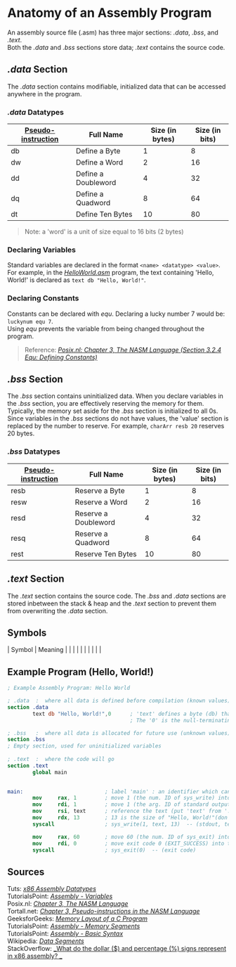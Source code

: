 # Anatomy of an Assembly Program
An assembly source file (.asm) has three major sections: _.data_, _.bss_, and _.text_. <br /> 
Both the _.data_ and _.bss_ sections store data; _.text_ contains the source code.

## _.data_ Section
The _.data_ section contains modifiable, initialized data that can be accessed anywhere in the program.

### _.data_ Datatypes
| [Pseudo-instruction](https://www.tortall.net/projects/yasm/manual/html/nasm-pseudop.html) | Full Name | Size (in bytes) | Size (in bits) | 
| ------------------ | --------- | --------------- | -------------- |
| db | Define a Byte | 1 | 8 |
| dw | Define a Word | 2 | 16 |
| dd | Define a Doubleword | 4 | 32 |
| dq | Define a Quadword | 8 | 64 |
| dt | Define Ten Bytes | 10 | 80 |
> Note: a 'word' is a unit of size equal to 16 bits (2 bytes) <br /> 

### Declaring Variables
Standard variables are declared in the format `<name> <datatype> <value>`. <br />
For example, in the [_HelloWorld.asm_](https://github.com/EthanC2/Notes-and-Writeups/blob/main/Assembly%20(x86%2064-bit)/Example%20Programs/HelloWorld.asm) program, the text containing 'Hello, World!' is declared as `text db "Hello, World!"`.

### Declaring Constants
Constants can be declared with _equ_. Declaring a lucky number 7 would be: `luckynum equ 7`. <br />
Using _equ_ prevents the variable from being changed throughout the program.
> Reference: [_Posix.nl: Chapter 3, The NASM Language (Section 3.2.4 Equ: Defining Constants)_](http://www.posix.nl/linuxassembly/nasmdochtml/nasmdoc3.html) <br />

## _.bss_ Section
The _.bss_ section contains uninitialized data. When you declare variables in the _.bss_ section, you are effectively reserving the memory for them.
Typically, the memory set aside for the _.bss_ section is initialized to all 0s. Since variables in the _.bss_ sections do not have values, the 'value'
section is replaced by the number to reserve. For example, `charArr resb 20` reserves 20 bytes.

### _.bss_ Datatypes
| [Pseudo-instruction](https://www.tortall.net/projects/yasm/manual/html/nasm-pseudop.html) | Full Name | Size (in bytes) | Size (in bits) | 
| ------------------ | --------- | --------------- | -------------- |
| resb | Reserve a Byte | 1 | 8 |
| resw | Reserve a Word | 2 | 16 |
| resd | Reserve a Doubleword | 4 | 32 |
| resq | Reserve a Quadword | 8 | 64 |
| rest | Reserve Ten Bytes | 10 | 80 |

## _.text_ Section
The _.text_ section contains the source code. The _.bss_ and _.data_ sections are stored inbetween the stack & heap and the _.text_ section to prevent them from
overwriting the _.data_ section.

## Symbols

| Symbol | Meaning |
|  |  |
|  |  |
|  |  |

## Example Program (Hello, World!)

```nasm
; Example Assembly Program: Hello World

; .data  :  where all data is defined before compilation (known values)
section .data
        text db "Hello, World!",0      ; 'text' defines a byte (db) that points to the first character ('H') of the string. 
                                       ; The '0' is the null-terminating char ('\0') in ASCII

; .bss   :  where all data is allocated for future use (unknown values)
section .bss
; Empty section, used for uninitialized variables
       
; .text  :  where the code will go
section .text
        global main

                             
main:                          ; label 'main' : an identifier which can be placed before a statement as an instruction operand
        mov     rax, 1         ; move 1 (the num. ID of sys_write) into the rax register
        mov     rdi, 1         ; move 1 (the arg. ID of standard output) into the rdi 
        mov     rsi, text      ; reference the text (put 'text' from '.data' into the register source index register
        mov     rdx, 13        ; 13 is the size of "Hello, World!"(don't count null terminating char). 
        syscall                ; sys_write(1, text, 13)  -- (stdout, text, 13 characters)

        mov     rax, 60        ; move 60 (the num. ID of sys_exit) into the rax register
        mov     rdi, 0         ; move exit code 0 (EXIT_SUCCESS) into the rdi register
        syscall                ; sys_exit(0)  -- (exit code)
```


## Sources
Tuts: [_x86 Assembly Datatypes_](https://www.assemblylanguagetuts.com/x86-assembly-data-types/) <br />
TutorialsPoint: [_Assembly - Variables_](https://www.tutorialspoint.com/assembly_programming/assembly_variables.htm) <br />
Posix.nl: [_Chapter 3, The NASM Language_](http://www.posix.nl/linuxassembly/nasmdochtml/nasmdoc3.html) <br />
Tortall.net: [_Chapter 3, Pseudo-instructions in the NASM Language_](https://www.tortall.net/projects/yasm/manual/html/nasm-pseudop.html) <br />
GeeksforGeeks: [_Memory Layout of a C Program_](https://www.geeksforgeeks.org/memory-layout-of-c-program/) <br />
TutorialsPoint: [_Assembly - Memory Segments_](https://www.tutorialspoint.com/assembly_programming/assembly_memory_segments.htm) <br />
TutorialsPoint: [_Assembly - Basic Syntax_](https://www.tutorialspoint.com/assembly_programming/assembly_basic_syntax.htm) <br />
Wikipedia: [_Data Segments_](https://en.wikipedia.org/wiki/Data_segment) <br />
StackOverflow: [_What do the dollar ($) and percentage (%) signs represent in x86 assembly?
_](https://stackoverflow.com/questions/9196655/what-do-the-dollar-and-percentage-signs-represent-in-x86-assembly) <br />
